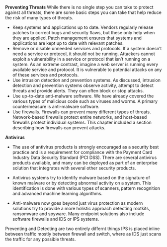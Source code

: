 **Preventing Threats**
While there is no single step you can take to protect against all threats, there are some basic steps you can take that help reduce the risk of many types of threats.

- Keep systems and applications up to date. Vendors regularly release patches to correct bugs and security flaws, but these only help when they are applied. Patch management ensures that systems and applications are kept up to date with relevant patches. 
- Remove or disable unneeded services and protocols. If a system doesn’t need a service or protocol, it should not be running. Attackers cannot exploit a vulnerability in a service or protocol that isn’t running on a system. As an extreme contrast, imagine a web server is running every available service and protocol. It is vulnerable to potential attacks on any of these services and protocols. 
- Use intrusion detection and prevention systems. As discussed, intrusion detection and prevention systems observe activity, attempt to detect threats and provide alerts. They can often block or stop attacks.  
- Use up-to-date anti-malware software. We have already covered the various types of malicious code such as viruses and worms. A primary countermeasure is anti-malware software.  
- Use firewalls. Firewalls can prevent many different types of threats. Network-based firewalls protect entire networks, and host-based firewalls protect individual systems. This chapter included a section describing how firewalls can prevent attacks. 

**Antivirus**
- The use of antivirus products is strongly encouraged as a security best practice and is a requirement for compliance with the Payment Card Industry Data Security Standard (PCI DSS). There are several antivirus products available, and many can be deployed as part of an enterprise solution that integrates with several other security products.

- Antivirus systems try to identify malware based on the signature of known malware or by detecting abnormal activity on a system. This identification is done with various types of scanners, pattern recognition and advanced machine learning algorithms.

- Anti-malware now goes beyond just virus protection as modern solutions try to provide a more holistic approach detecting rootkits, ransomware and spyware. Many endpoint solutions also include software firewalls and IDS or IPS systems.


Preventing and Detecting are two entirely differnt things
IPS is placed inline between traffic mostly between firewall and switch, where as IDS just scans the traffic for any possible threats.